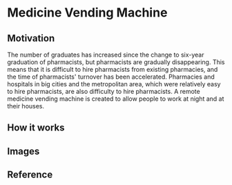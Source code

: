 # Medicine Vending Machine

## Motivation

The number of graduates has increased since the change to six-year graduation of pharmacists, but pharmacists are gradually disappearing. This means that it is difficult to hire pharmacists from existing pharmacies, and the time of pharmacists' turnover has been accelerated. Pharmacies and hospitals in big cities and the metropolitan area, which were relatively easy to hire pharmacists, are also difficulty to hire pharmacists. A remote medicine vending machine is created to allow people to work at night and at their houses.

## How it works

## Images

## Reference